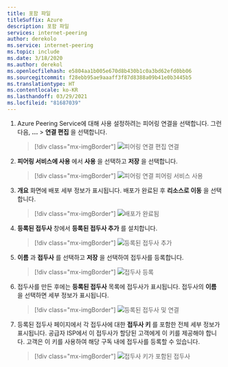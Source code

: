 ```yaml
---
title: 포함 파일
titleSuffix: Azure
description: 포함 파일
services: internet-peering
author: derekolo
ms.service: internet-peering
ms.topic: include
ms.date: 3/18/2020
ms.author: derekol
ms.openlocfilehash: e5804aa1b005e670d8b430b1c0a3bd62efd0bb06
ms.sourcegitcommit: f28ebb95ae9aaaff3f87d8388a09b41e0b3445b5
ms.translationtype: HT
ms.contentlocale: ko-KR
ms.lasthandoff: 03/29/2021
ms.locfileid: "81687039"
---
```

1. Azure Peering Service에 대해 사용 설정하려는 피어링 연결을 선택합니다. 그런 다음, **...**  > **연결 편집** 을 선택합니다.
    > [!div class="mx-imgBorder"]
    > ![피어링 연결 편집 연결](../media/setup-direct-modify-editconnection.png)
1. **피어링 서비스에 사용** 에서 **사용** 을 선택하고 **저장** 을 선택합니다.
    > [!div class="mx-imgBorder"]
    > ![피어링 연결 피어링 서비스 사용](../media/setup-direct-modify-editconnectionsettings-peering-service.png)
1. **개요** 화면에 배포 세부 정보가 표시됩니다. 배포가 완료된 후 **리소스로 이동** 을 선택합니다.
    > [!div class="mx-imgBorder"]
    > ![배포가 완료됨](../media/setup-direct-modify-overview-deployment-complete.png)

1. **등록된 접두사** 창에서 **등록된 접두사 추가** 를 설치합니다.
    > [!div class="mx-imgBorder"]
    > ![등록된 접두사 추가](../media/setup-direct-modify-add-registered-prefix.png)
1. **이름** 과 **접두사** 를 선택하고 **저장** 을 선택하여 접두사를 등록합니다.
    > [!div class="mx-imgBorder"]
    >  ![접두사 등록](../media/setup-direct-modify-register-a-prefix.png) 

1. 접두사를 만든 후에는 **등록된 접두사** 목록에 접두사가 표시됩니다. 접두사의 **이름** 을 선택하면 세부 정보가 표시됩니다.
    > [!div class="mx-imgBorder"]
    > ![등록된 접두사 및 연결](../media/setup-direct-modify-registered-prefixes.png)
1. 등록된 접두사 페이지에서 각 접두사에 대한 **접두사 키** 를 포함한 전체 세부 정보가 표시됩니다. 공급자 ISP에서 이 접두사가 할당된 고객에게 이 키를 제공해야 합니다. 고객은 이 키를 사용하여 해당 구독 내에 접두사를 등록할 수 있습니다.
    > [!div class="mx-imgBorder"]
    > ![접두사 키가 포함된 접두사](../media/setup-direct-modify-registered-prefix-detail.png)